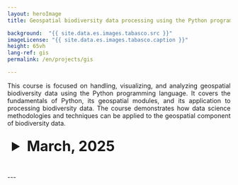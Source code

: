 ```yaml
---
layout: heroImage
title: Geospatial biodiversity data processing using the Python programming language

background:  "{{ site.data.es.images.tabasco.src }}"
imageLicense: "{{ site.data.es.images.tabasco.caption }}"
height: 65vh
lang-ref: gis
permalink: /en/projects/gis

---
```

<style>
  /* Estilo para el resumen (header)*/
  details summary {
    font-size: xx-large;
    color: '#f0f0f0'; 
    padding: 10px; 
    border-radius: 5px; 
    cursor: pointer; /* Cambia el cursor cuando pasa sobre el resumen */
  }


  details[open] summary {
    background-color: "#f0f0f0";
  }


  table {
    width: 100%;
    border-collapse: collapse;
    margin-top: 10px;
  }

  table th {
    background-color: #f2f2f2; 
  }

</style>


<link rel="stylesheet" href="https://fonts.googleapis.com/css2?family=Material+Symbols+Outlined:opsz,wght,FILL,GRAD@20..48,100..700,0..1,-50..200&icon_names=visibility" />

<p style="text-align: justify;">
This course is focused on handling, visualizing, and analyzing geospatial biodiversity data using the Python programming language. It covers the fundamentals of Python, its geospatial modules, and its application to processing biodiversity data. The course demonstrates how data science methodologies and techniques can be applied to the geospatial component of biodiversity data.
</p>

<details style="margin-bottom: 2rem;">
  <summary><strong>March, 2025</strong></summary>
  <table>
    <thead>
      <tr>
        <th>Project Name</th>
        <th>Members</th>
        <th>View</th>
      </tr>
    </thead>
    <tbody>
      {% for project in site.data.en.projects.geospatial-04-25 %}
      <tr>
        <td>{{ project.name }}</td>
        <td>{{ project.students }}</td>
        <td><a href="{{ project.link }}" class="material-symbols-outlined">visibility</a></td>
      </tr>
      {% endfor %}
    </tbody>
  </table>
</details>
---
